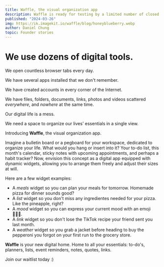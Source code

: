 ```yaml
---
title: Waffle, the visual organization app
description: Waffle is ready for testing by a limited number of closed beta users.
published: "2024-03-26"
img: https://ik.imagekit.io/waffle/blog/honeyblueberry.webp
author: Daniel Chung
topic: Founder stories
---
```


# We use dozens of digital tools.

We open countless browser tabs every day.

We have several apps installed that we don't remember.

We have created accounts in every corner of the Internet.

We have files, folders, documents, links, photos and videos scattered _everywhere_, and _nowhere_ at the same time.

Our digital life is a mess.

We need a space to organize our lives' essentials in a single view.

Introducing **Waffle**, the visual organization app.

Imagine a bulletin board or a pegboard for your workspace, dedicated to organize your life. What would you hang or insert into it? Your to-do list, this month's calendar, sticky notes with upcoming appointments, and perhaps a habit tracker? Now, envision this concept as a digital app equipped with dynamic widgets, allowing you to arrange them freely and adjust their sizes at will.

Here are a few widget examples:

-   A _meals_ widget so you can plan your meals for tomorrow. Homemade pizza for dinner sounds good?
-   A _list_ widget so you don't miss any ingredientes needed for your pizza. Like the pineapple, right?
-   A _mood_ widget so you can express your current mood with an emoji 👨🏻‍🍳.
-   A _link_ widget so you don't lose the TikTok recipe your friend sent you last month.
-   A _weather_ widget so you grab a jacket before heading to buy the pepperoni you forgot on your first run to the grocery store.

**Waffle** is your new digital home. Home to all your essentials: to-do's, planners, lists, event reminders, notes, quotes, links.

Join our waitlist today :)
